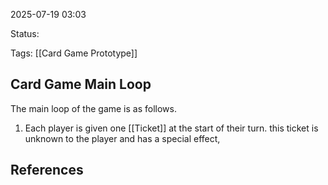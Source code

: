 2025-07-19 03:03

Status:

Tags: [[Card Game Prototype]]

## Card Game Main Loop
The main loop of the game is as follows.
1. Each player is given one [[Ticket]] at the start of their turn. this ticket is unknown to the player and has a special effect, 


## References
